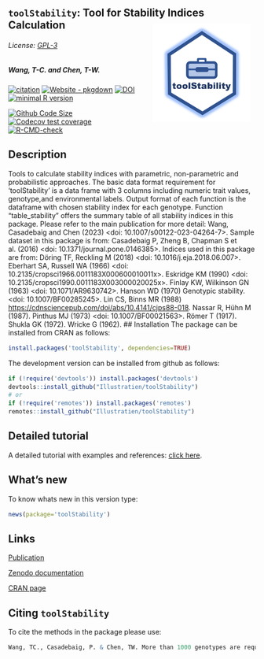 
<!-- README.md is generated from README.Rmd. Please edit that file -->

## `toolStability`: Tool for Stability Indices Calculation <img src="https://raw.githubusercontent.com/Illustratien/toolStability/master/inst/extdata/toolStability.png" align="right" alt="logo" width="200" height = "200" style = "padding: 10px; border: none; float: right;">

###### License: [GPL-3](https://www.r-project.org/Licenses/)

<!-- Version : [0.1.2](https://illustratien.github.io/toolStability/articles/toolStability.html#version-history); -->

##### *Wang, T-C. and Chen, T-W.*

<!-- badges: start -->

[![citation](https://img.shields.io/badge/Publication-Wang_et_al_2023-20639b)](https://link.springer.com/article/10.1007/s00122-023-04264-7)
[![Website -
pkgdown](https://img.shields.io/badge/website-githubpage-green)](https://Illustratien.github.io/toolStability/)
[![DOI](https://zenodo.org/badge/203346020.svg)](https://zenodo.org/badge/latestdoi/203346020)
[![minimal R
version](https://img.shields.io/badge/R%3E%3D-3.5.0-6666ff.svg?logo=R)](https://cran.r-project.org/)
<!-- [![License: GPL v3](https://img.shields.io/badge/License-GPL%20v3-blue.svg)](https://www.gnu.org/licenses/gpl-3.0) -->
<!-- [![CRAN_Status_Badge](https://www.r-pkg.org/badges/version-last-release/toolStability)](https://cran.r-project.org/package=toolStability) -->

<!-- # ```{r, results='asis', echo=FALSE} -->
<!-- # dver <- ifelse(test = gsub("(.\\.)(\\d+)(\\..)", "", getNamespaceVersion("toolStability")) != "", -->
<!-- #                yes = getNamespaceVersion("toolStability"), -->
<!-- #                no = gsub("Version:\\s*", "", readLines(paste0("https://raw.githubusercontent.com/", "Illustratien/toolStability", "/master/DESCRIPTION"))[grep("Version:", readLines(paste0("https://raw.githubusercontent.com/", "Illustratien/toolStability", "/master/DESCRIPTION")))])) -->
<!-- #  -->
<!-- # # cat(paste("[![develVersion](https://img.shields.io/badge/devel%20version-", dver, "-orange.svg)](https://github.com/Illustratien/toolStability)", sep = "")) -->
<!-- # ``` -->

[![Github Code
Size](https://img.shields.io/github/languages/code-size/Illustratien/toolStability.svg)](https://github.com/Illustratien/toolStability)
[![Codecov test
coverage](https://codecov.io/gh/Illustratien/toolStability/branch/master/graph/badge.svg)](https://codecov.io/gh/Illustratien/toolStability?branch=master)
[![R-CMD-check](https://github.com/Illustratien/toolStability/workflows/R-CMD-check/badge.svg)](https://github.com/Illustratien/toolStability/actions)
<!-- [![Last-changedate](https://img.shields.io/badge/last%20change-2023--03--10-yellowgreen.svg)](https://github.com/Illustratien/toolStability/commits/master) -->

<!-- [![.](https://raw.githubusercontent.com/vitr/google-analytics-beacon/master/static/badge-flat.gif)](https://github.com/Illustratien/google-analytics-beacon) -->
<!-- [![rstudio mirror downloads](https://cranlogs.r-pkg.org/badges/grand-total/toolStability?color=green)](https://CRAN.R-project.org/package=toolStability) -->
<!-- badges: end -->

## Description

<!-- Tools to calculate stability indices with parametric,
non-parametric and probabilistic approaches. The basic data format requirement for 'toolStability' is a data frame with 3 columns including numeric trait values,
genotype,and environmental labels. Output format of each function is the dataframe with chosen stability index for each genotype.
Function "table_stability" offers the summary table of all stability indices in this package.
Please refer to the main publication for more detail:
Wang, Casadebaig and Chen (2023) <doi: 10.1007/s00122-023-04264-7>.
Sample dataset in this package is from:
Casadebaig P, Zheng B, Chapman S et al. (2016) <doi: 10.1371/journal.pone.0146385>.
Indices used in this package are from:
Döring TF, Reckling M (2018) <doi: 10.1016/j.eja.2018.06.007>.
Eberhart SA, Russell WA (1966) <doi: 10.2135/cropsci1966.0011183X000600010011x>.
Eskridge KM (1990) <doi: 10.2135/cropsci1990.0011183X003000020025x>.
Finlay KW, Wilkinson GN (1963) <doi: 10.1071/AR9630742>.
Hanson WD (1970) Genotypic stability. <doi: 10.1007/BF00285245>.
Lin CS, Binns MR (1988) <https://cdnsciencepub.com/doi/abs/10.4141/cjps88-018>.
Nassar R, Hühn M (1987).
Pinthus MJ (1973) <doi: 10.1007/BF00021563>.
Römer T (1917).
Shukla GK (1972).
Wricke G (1962). -->

Tools to calculate stability indices with parametric, non-parametric and
probabilistic approaches. The basic data format requirement for
‘toolStability’ is a data frame with 3 columns including numeric trait
values, genotype,and environmental labels. Output format of each
function is the dataframe with chosen stability index for each genotype.
Function “table_stability” offers the summary table of all stability
indices in this package. Please refer to the main publication for more
detail: Wang, Casadebaig and Chen (2023) \<doi:
10.1007/s00122-023-04264-7\>. Sample dataset in this package is from:
Casadebaig P, Zheng B, Chapman S et al. (2016) \<doi:
10.1371/journal.pone.0146385\>. Indices used in this package are from:
Döring TF, Reckling M (2018) \<doi: 10.1016/j.eja.2018.06.007\>.
Eberhart SA, Russell WA (1966) \<doi:
10.2135/cropsci1966.0011183X000600010011x\>. Eskridge KM (1990) \<doi:
10.2135/cropsci1990.0011183X003000020025x\>. Finlay KW, Wilkinson GN
(1963) \<doi: 10.1071/AR9630742\>. Hanson WD (1970) Genotypic stability.
\<doi: 10.1007/BF00285245\>. Lin CS, Binns MR (1988)
<https://cdnsciencepub.com/doi/abs/10.4141/cjps88-018>. Nassar R, Hühn M
(1987). Pinthus MJ (1973) \<doi: 10.1007/BF00021563\>. Römer T (1917).
Shukla GK (1972). Wricke G (1962). \## Installation The package can be
installed from CRAN as follows:

``` r
install.packages('toolStability', dependencies=TRUE)
```

The development version can be installed from github as follows:

``` r
if (!require('devtools')) install.packages('devtools')
devtools::install_github("Illustratien/toolStability")
# or
if (!require('remotes')) install.packages('remotes')
remotes::install_github("Illustratien/toolStability")
```

## Detailed tutorial

A detailed tutorial with examples and references: [click
here](https://illustratien.github.io/toolStability/articles/toolStability.html).

## What’s new

To know whats new in this version type:

``` r
news(package='toolStability')
```

## Links

[Publication](https://link.springer.com/article/10.1007/s00122-023-04264-7)

[Zenodo documentation](https://doi.org/10.5281/zenodo.5804212)

[CRAN page](https://cran.r-project.org/package=toolStability)

## Citing `toolStability`

To cite the methods in the package please use:

``` r
Wang, TC., Casadebaig, P. & Chen, TW. More than 1000 genotypes are required to derive robust relationships between yield, yield stability and physiological parameters: a computational study on wheat crop. Theor Appl Genet 136, 34 (2023). https://doi.org/10.1007/s00122-023-04264-7
```

<!-- # ```{r, echo = FALSE} -->
<!-- # detach("package:toolStability", unload=TRUE) -->
<!-- # suppressPackageStartupMessages(library(toolStability)) -->
<!-- # cit <- citation("toolStability") -->
<!-- # yr <- format(Sys.Date(), "%Y") -->
<!-- # cit[1]$year <- yr -->
<!-- # oc <- class(cit) -->
<!-- #  -->
<!-- # cit <- unclass(cit) -->
<!-- # attr(cit[[1]],"textVersion") <- gsub("\\(\\)", -->
<!-- #                                      paste("\\(", yr, "\\)", sep = ""), -->
<!-- #                                      attr(cit[[1]],"textVersion")) -->
<!-- # class(cit) <- oc -->
<!-- # cit -->
<!-- ``` -->
